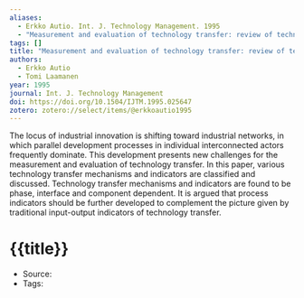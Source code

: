 ```yaml
---
aliases:
  - Erkko Autio. Int. J. Technology Management. 1995
  - "Measurement and evaluation of technology transfer: review of technology transfer mechanisms and indicators"
tags: []
title: "Measurement and evaluation of technology transfer: review of technology transfer mechanisms and indicators"
authors:
  - Erkko Autio
  - Tomi Laamanen
year: 1995
journal: Int. J. Technology Management
doi: https://doi.org/10.1504/IJTM.1995.025647
zotero: zotero://select/items/@erkkoautio1995
---
```

<!-- START_ABSTRACT -->
The locus of industrial  innovation is shifting  toward  industrial networks,  in which parallel development processes in individual interconnected actors  frequently dominate. This development presents  new challenges for the measurement and evaluation of technology  transfer.  In  this  paper,  various technology  transfer  mechanisms and indicators are classified  and  discussed. Technology transfer  mechanisms and indicators are found to be phase, interface and component dependent. It is argued that process indicators  should be further developed to complement the picture  given by traditional  input-output indicators of technology transfer.
<!-- END_ABSTRACT -->

<!-- START_TEMPLATE -->
# {{title}}

- Source:
- Tags: 
<!-- END_TEMPLATE -->